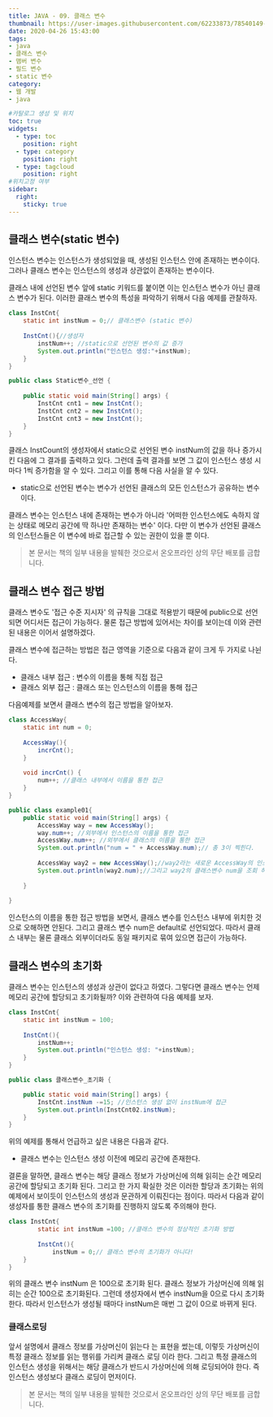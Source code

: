 ```yaml
---
title: JAVA - 09. 클래스 변수
thumbnail: https://user-images.githubusercontent.com/62233873/78540149-aa58da80-782e-11ea-9754-33ae5e40ec43.jpg
date: 2020-04-26 15:43:00
tags: 
- java
- 클래스 변수
- 맴버 변수
- 필드 변수
- static 변수
category:
- 웹 개발
- java

#카탈로그 생성 및 위치
toc: true
widgets:
  - type: toc
    position: right
  - type: category
    position: right
  - type: tagcloud
    position: right
#위치고정 여부
sidebar:
  right:
    sticky: true
---
```


## 클래스 변수(static 변수)
인스턴스 변수는 인스턴스가 생성되었을 때, 생성된 인스턴스 안에 존재하는 변수이다. 그러나 클래스 변수는 인스턴스의 생성과 상관없이 존재하는 변수이다. <!-- more -->

클래스 내에 선언된 변수 앞에 static 키워드를 붙이면 이는 인스턴스 변수가 아닌 클래스 변수가 된다. 이러한 클래스 변수의 특성을 파악하기 위해서 다음 예제를 관찰하자.

```java
class InstCnt{
	static int instNum = 0;// 클래스변수 (static 변수)
	
	InstCnt(){//생성자
		instNum++; //static으로 선언된 변수의 값 증가
		System.out.println("인스턴스 생성:"+instNum);
	}
}

public class Static변수_선언 {
	
	public static void main(String[] args) {
		InstCnt cnt1 = new InstCnt();
		InstCnt cnt2 = new InstCnt();
		InstCnt cnt3 = new InstCnt();
	}
}
```
클래스 InstCount의 생성자에서 static으로 선언된 변수 instNum의 값을 하나 증가시킨  다음에 그 결과를 출력하고 있다. 그런데 출력 결과를 보면 그 값이 인스턴스 생성 시마다 1씩 증가함을 알 수 있다. 그리고 이를 통해 다음 사실을 알 수 있다.
	
- static으로 선언된 변수는 변수가 선언된 클래스의 모든 인스턴스가 공유하는 변수이다. 

클래스 변수는 인스턴스 내에 존재하는 변수가 아니라 '어떠한 인스턴스에도 속하지 않는 상태로 메모리 공간에 딱 하나만 존재하는 변수' 이다. 다만 이 변수가 선언된 클래스의 인스턴스들은 이 변수에 바로 접근할 수 있는 권한이 있을 뿐 이다.

> 본 문서는 책의 일부 내용을 발췌한 것으로서 온오프라인 상의 무단 배포를 금합니다.

## 클래스 변수 접근 방법
클래스 변수도 '접근 수준 지시자' 의 규칙을 그대로 적용받기 때문에 public으로 선언되면 어디서든 접근이 가능하다. 물론 접근 방법에 있어서는 차이를 보이는데 이와 관련된 내용은 이어서 설명하겠다.

클래스 변수에 접근하는 방법은 접근 영역을 기준으로 다음과 같이 크게 두 가지로 나뉜다.
- 클래스 내부 접근 : 변수의 이름을 통해 직접 접근
- 클래스 외부 접근 : 클래스 또는 인스턴스의 이름을 통해 접근

다음예제를 보면서 클래스 변수의 접근 방법을 알아보자.
```java
class AccessWay{
	static int num = 0;
	
	AccessWay(){
		incrCnt();
	}
	
	void incrCnt() {
		num++; //클래스 내부에서 이름을 통한 접근
	}
}

public class example01{
	public static void main(String[] args) {
		AccessWay way = new AccessWay();
		way.num++; //외부에서 인스턴스의 이름을 통한 접근
		AccessWay.num++; //외부에서 클래스의 이름을 통한 접근
		System.out.println("num = " + AccessWay.num);// 총 3이 찍힌다.
		
		AccessWay way2 = new AccessWay();//way2라는 새로운 AccessWay의 인스턴스를 생성하였다.
		System.out.println(way2.num);//그리고 way2의 클래스변수 num을 조회 하였는데 값은 4가 찍힌다.
		
	}
	
}
```
인스턴스의 이름을 통한 접근 방법을 보면서, 클래스 변수를 인스턴스 내부에 위치한 것으로 오해하면 안된다. 그리고 클래스 변수 num은 default로 선언되었다. 따라서 클래스 내부는 물론 클래스 외부이더라도 동일 패키지로 묶여 있으면 접근이 가능하다.

## 클래스 변수의 초기화
클래스 변수는 인스턴스의 생성과 상관이 없다고 하였다. 그렇다면 클래스 변수는 언제 메모리 공간에 할당되고 초기화될까? 이와 관련하여 다음 예제를 보자.
	
```java
class InstCnt{
	static int instNum = 100;
	
	InstCnt(){
		instNum++;
		System.out.println("인스턴스 생성: "+instNum);
	}
}

public class 클래스변수_초기화 {

	public static void main(String[] args) {
		InstCnt.instNum -=15; //인스턴스 생성 없이 instNum에 접근
		System.out.println(InstCnt02.instNum);
	}
}
```
위의 예제를 통해서 언급하고 싶은 내용은 다음과 같다.
 
- 클래스 변수는 인스턴스 생성 이전에 메모리 공간에 존재한다.
 
결론을 말하면, 클래스 변수는 해당 클래스 정보가 가상머신에 의해 읽히는 순간 메모리 공간에 할당되고 초기화 된다. 그리고 한 가지 확실한 것은 이러한 할당과 초기화는 위의 예제에서 보이듯이 인스턴스의 생성과 문관하게 이뤄진다는 점이다. 따라서 다음과 같이 생성자를 통한 클래스 변수의 초기화를 진행하지 않도록 주의해야 한다.

```java
class InstCnt{
 		static int instNum =100; //클래스 변수의 정상적인 초기화 방법
 
 		InstCnt(){
 			instNum = 0;// 클래스 변수의 초기화가 아니다!
    }  
}
```
위의 클래스 변수 instNum 은 100으로 초기화 된다. 클래스 정보가 가상머신에 의해 읽히는 순간 100으로 초기화된다. 그런데 생성자에서 변수 instNum을 0으로 다시 초기화 한다. 따라서 인스턴스가 생성될 때마다 instNum은 매번 그 값이 0으로 바뀌게 된다.

### 클래스로딩
앞서 설명에서 클래스 정보를 가상머신이 읽는다 는 표현을 썼는데, 이렇듯 가상머신이 특정 클래스 정보를 읽는 행위를 가리켜 클래스 로딩 이라 한다. 그리고 특정 클래스의 인스턴스 생성을 위해서는 해당 클래스가 반드시 가상머신에 의해 로딩되어야 한다. 즉 인스턴스 생성보다 클래스 로딩이 먼저이다.

> 본 문서는 책의 일부 내용을 발췌한 것으로서 온오프라인 상의 무단 배포를 금합니다.